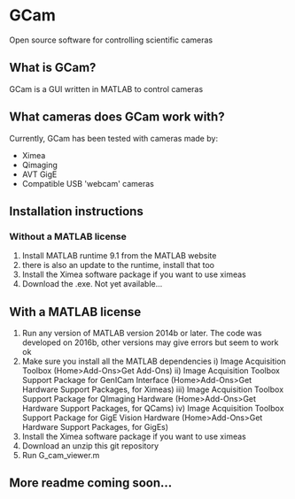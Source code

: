 # GCam
Open source software for controlling scientific cameras


## What is GCam?
GCam is a GUI written in MATLAB to control cameras


## What cameras does GCam work with?
Currently, GCam has been tested with cameras made by:
* Ximea
* Qimaging
* AVT GigE
* Compatible USB 'webcam' cameras
 

## Installation instructions
### Without a MATLAB license
1) Install MATLAB runtime 9.1 from the MATLAB website
2) there is also an update to the runtime, install that too
3) Install the Ximea software package if you want to use ximeas 
4) Download the .exe. Not yet available... 

## With a MATLAB license
1) Run any version of MATLAB version 2014b or later. The code was developed on 2016b, other versions may give errors but seem to work ok
2) Make sure you install all the MATLAB dependencies
  i) Image Acquisition Toolbox (Home>Add-Ons>Get Add-Ons)
  ii) Image Acquisition Toolbox Support Package for GenICam Interface (Home>Add-Ons>Get Hardware Support Packages, for Ximeas)
  iii) Image Acquisition Toolbox Support Package for QImaging Hardware (Home>Add-Ons>Get Hardware Support Packages, for QCams)
  iv) Image Acquisition Toolbox Support Package for GigE Vision Hardware (Home>Add-Ons>Get Hardware Support Packages, for GigEs) 
3) Install the Ximea software package if you want to use ximeas 
4) Download an unzip this git repository
5) Run G_cam_viewer.m

## More readme coming soon...

